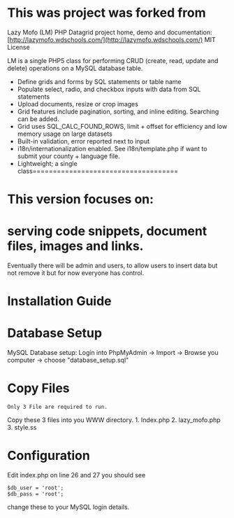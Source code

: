 
This was project was forked from 
====================================
Lazy Mofo (LM) PHP Datagrid
project home, demo and documentation: [http://lazymofo.wdschools.com/](http://lazymofo.wdschools.com/)
MIT License

LM is a single PHP5 class for performing CRUD (create, read, update and delete) operations on a MySQL database table.

-   Define grids and forms by SQL statements or table name
-   Populate select, radio, and checkbox inputs with data from SQL statements
-   Upload documents, resize or crop images
-   Grid features include pagination, sorting, and inline editing. Searching can be added.
-   Grid uses SQL_CALC_FOUND_ROWS, limit + offset for efficiency and low memory usage on large datasets
-   Built-in validation, error reported next to input
-   i18n/internationalization enabled. See i18n/template.php if want to submit your county + language file.
-   Lightweight; a single class====================================


This version focuses on: 
=========================
serving code snippets, document files, images and links. 
===================================================================================

Eventually there will be admin and users, to allow users to insert data but not remove it but for now everyone has control.


Installation Guide
=========================

Database Setup
=========================

MySQL Database setup:
    Login into PhpMyAdmin -> Import -> Browse you computer -> choose "database_setup.sql"

Copy Files
=========================
    Only 3 File are required to run.

Copy these 3 files into you WWW directory.
    1. Index.php
    2. lazy_mofo.php
    3. style.ss

Configuration
=========================

Edit index.php
on line 26 and 27 you should see

    $db_user = 'root';
    $db_pass = 'root';
    
change these to your MySQL login details.
